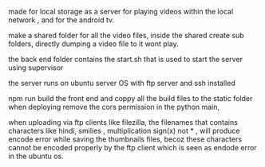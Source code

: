 made for local storage as a server for playing videos within the local network , and for the android tv.

make a shared folder for all the video files, inside the shared create sub folders, directly dumping a video file to it wont play.

the back end folder contains the start.sh that is used to start the server using supervisor

the server runs on ubuntu server OS with ftp server and ssh installed

npm run build the front end and coppy all the build files to the static folder
when deploying remove the cors permission in the python main,

when uploading via ftp clients like filezilla, the filenames that contains characters like hindi, smilies , multiplication sign(x) not * , will produce encode error while saving the thumbnails files, becoz these characters cannot be encoded properly by the ftp client which is seen as endode error in the ubuntu os.
